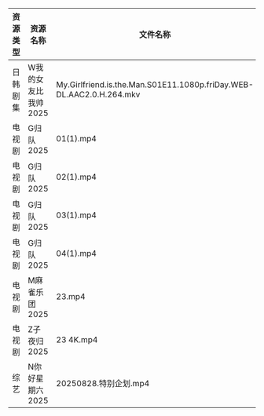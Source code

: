 | 资源类型 | 资源名称         | 文件名称                                                                 | 分享链接                                 | 更新时间                |
| ---- | ------------ | -------------------------------------------------------------------- | ------------------------------------ | ------------------- |
| 日韩剧集 | W我的女友比我帅2025 | My.Girlfriend.is.the.Man.S01E11.1080p.friDay.WEB-DL.AAC2.0.H.264.mkv | https://pan.quark.cn/s/0a66c240ab28  | 2025-08-28 10:24:49 |
| 电视剧  | G归队2025      | 01(1).mp4                                                            | https://www.alipan.com/s/Nf8CFYt1xod | 2025-08-28 13:00:15 |
| 电视剧  | G归队2025      | 02(1).mp4                                                            | https://www.alipan.com/s/Nf8CFYt1xod | 2025-08-28 13:00:14 |
| 电视剧  | G归队2025      | 03(1).mp4                                                            | https://www.alipan.com/s/Nf8CFYt1xod | 2025-08-28 13:00:13 |
| 电视剧  | G归队2025      | 04(1).mp4                                                            | https://www.alipan.com/s/Nf8CFYt1xod | 2025-08-28 13:00:13 |
| 电视剧  | M麻雀乐团2025    | 23.mp4                                                               | https://pan.quark.cn/s/6f7fe24c7e8f  | 2025-08-28 10:20:10 |
| 电视剧  | Z子夜归2025     | 23 4K.mp4                                                            | https://www.alipan.com/s/eenSecWfvhF | 2025-08-28 13:01:15 |
| 综艺   | N你好星期六2025   | 20250828.特别企划.mp4                                                    | https://www.alipan.com/s/nvuMvPrHLGa | 2025-08-28 13:01:28 |
